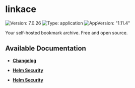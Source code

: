 # linkace

![Version: 7.0.26](https://img.shields.io/badge/Version-7.0.26-informational?style=flat-square) ![Type: application](https://img.shields.io/badge/Type-application-informational?style=flat-square) ![AppVersion: "1.11.4"](https://img.shields.io/badge/AppVersion-"1.11.4"-informational?style=flat-square)

Your self-hosted bookmark archive. Free and open source.

## Available Documentation

- [**Changelog**](CHANGELOG)

- [**Helm Security**](container-security)

- [**Helm Security**](helm-security)

